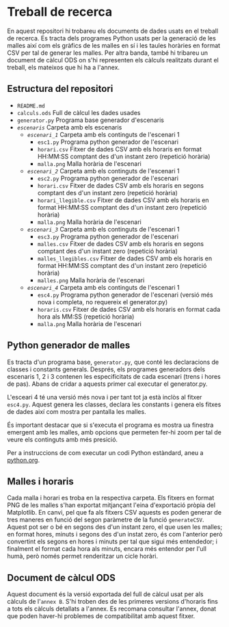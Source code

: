 # Treball de recerca
En aquest repositori hi trobareu els documents de dades usats en el treball de recerca.
Es tracta dels programes Python usats per la generació de les malles així com els gràfics de les malles en sí i les taules horàries en format CSV per tal de generar les malles.
Per altra banda, també hi tribareu un document de càlcul ODS on s'hi representen els càlculs realitzats durant el treball, els mateixos que hi ha a l'annex.
## Estructura del repositori
* `README.md`
* `calculs.ods` Full de càlcul les dades usades
* `generator.py` Programa base generador d'escenaris
* _`escenaris`_ Carpeta amb els escenaris
  * _`escenari_1`_ Carpeta amb els continguts de l'escenari 1
    * `esc1.py` Programa python generador de l'escenari
    * `horari.csv` Fitxer de dades CSV amb els horaris en format HH:MM:SS comptant des d'un instant zero (repetició horària)
    * `malla.png` Malla horària de l'escenari
  * _`escenari_2`_ Carpeta amb els continguts de l'escenari 1
    * `esc2.py` Programa python generador de l'escenari
    * `horari.csv` Fitxer de dades CSV amb els horaris en segons comptant des d'un instant zero (repetició horària)
    * `horari_llegible.csv` Fitxer de dades CSV amb els horaris en format HH:MM:SS comptant des d'un instant zero (repetició horària)
    * `malla.png` Malla horària de l'escenari
  * _`escenari_3`_ Carpeta amb els continguts de l'escenari 1
    * `esc3.py` Programa python generador de l'escenari
    * `malles.csv` Fitxer de dades CSV amb els horaris en segons comptant des d'un instant zero (repetició horària)
    * `malles_llegibles.csv` Fitxer de dades CSV amb els horaris en format HH:MM:SS comptant des d'un instant zero (repetició horària)
    * `malles.png` Malla horària de l'escenari
  * _`escenari_4`_ Carpeta amb els continguts de l'escenari 1
    * `esc4.py` Programa python generador de l'escenari (versió més nova i completa, no requereix el generator.py)
    * `horaris.csv` Fitxer de dades CSV amb els horaris en format cada hora als MM:SS (repetició horària)
    * `malla.png` Malla horària de l'escenari
## Python generador de malles
Es tracta d'un programa base, `generator.py`, que conté les declaracions de classes i constants generals.
Després, els programes generadors dels escenaris 1, 2 i 3 contenen les especificitats de cada escenari (trens i hores de pas).
Abans de cridar a aquests primer cal executar el generator.py.

L'esceari 4 té una versió més nova i per tant tot ja està inclòs al fitxer `esc4.py`.
Aquest genera les classes, declara les constants i genera els fitxes de dades així com mostra per pantalla les malles.

És important destacar que si s'executa el programa es mostra ua finestra emergent amb les malles, amb opcions que permeten fer-hi zoom per tal de veure els continguts amb més presició.

Per a instruccions de com executar un codi Python estàndard, aneu a [python.org](https://www.python.org).
## Malles i horaris
Cada malla i horari es troba en la respectiva carpeta.
Els fitxers en format PNG de les malles s'han exportat mitjançant l'eina d'exportació pròpia del Matplotlib.
En canvi, pel que fa als fitxers CSV aquests es poden generar de tres maneres en funció del segon paràmetre de la funció `generateCSV`.
Aquest pot ser o bé en segons des d'un instant zero, el que usen les malles; en format hores, minuts i segons des d'un instat zero, és com l'anterior però convertint els segons en hores i minuts per tal que sigui més entendedor; i finalment el format cada hora als minuts, encara més entendor per l'ull humà, però només permet renderitzar un cicle horàri.
## Document de càlcul ODS
Aquest document és la versió exportada del full de càlcul usat per als càlculs de l'`annex B`.
S'hi troben des de les primeres versions d'horaris fins a tots els càlculs detallats a l'annex.
Es recomana consultar l'annex, donat que poden haver-hi problemes de compatibilitat amb aquest fitxer.
